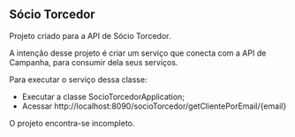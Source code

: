 <h2>Sócio Torcedor</h2>
Projeto criado para a API de Sócio Torcedor.

A intenção desse projeto é criar um serviço que conecta com a API de Campanha,
para consumir dela seus serviços.

Para executar o serviço dessa classe:
 - Executar a classe SocioTorcedorApplication;
 - Acessar http://localhost:8090/socioTorcedor/getClientePorEmail/{email}
 
O projeto encontra-se incompleto.